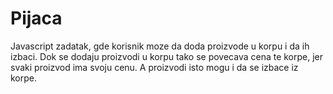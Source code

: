 # Pijaca

Javascript zadatak, gde korisnik moze da doda proizvode u korpu i da ih izbaci.
Dok se dodaju proizvodi u korpu tako se povecava cena te korpe, jer svaki proizvod ima svoju cenu.
A proizvodi isto mogu i da se izbace iz korpe.
